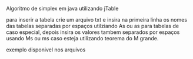 Algoritmo de simplex em java utilizando jTable

para inserir a tabela crie um arquivo txt e insira na primeira linha os nomes das tabelas separadas por espaços
utilziando As ou as para tabelas de caso especial, depois insira os valores tambem separados por espaços usando Ms ou ms
caso esteja utilizando teorema do M grande.

exemplo disponivel nos arquivos

